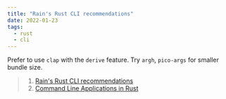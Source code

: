 ```yaml
---
title: "Rain's Rust CLI recommendations"
date: 2022-01-23
tags:
  - rust
  - cli
---
```


Prefer to use `clap` with the `derive` feature. Try `argh`, `pico-args` for
smaller bundle size.

> 1. [Rain's Rust CLI recommendations](https://rust-cli-recommendations.sunshowers.io/)
> 2. [Command Line Applications in Rust](https://rust-cli.github.io/book/index.html)
